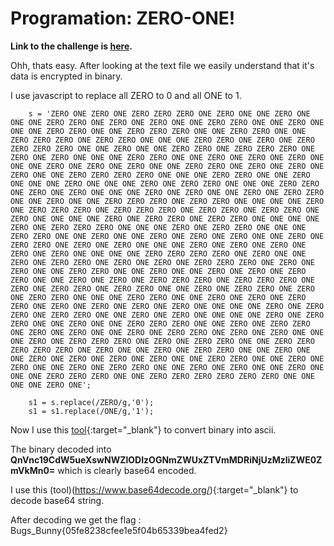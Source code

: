 # Programation: ZERO-ONE!

**Link to the challenge is [here](http://www.bugsbunnyctf.me/challenges).**

Ohh, thats easy. After looking at the text file we easily understand that it's data is encrypted in binary.

I use javascript to replace all ZERO to 0 and all ONE to 1.

```
	s = 'ZERO ONE ZERO ONE ZERO ZERO ZERO ONE ZERO ONE ONE ZERO ONE ONE ONE ZERO ZERO ONE ZERO ONE ZERO ONE ONE ZERO ZERO ONE ONE ZERO ONE ONE ONE ZERO ZERO ONE ONE ZERO ZERO ZERO ONE ONE ZERO ZERO ONE ONE ZERO ZERO ZERO ONE ZERO ZERO ONE ONE ONE ZERO ZERO ONE ZERO ONE ZERO ZERO ZERO ZERO ONE ONE ZERO ONE ONE ZERO ZERO ONE ZERO ZERO ZERO ONE ZERO ONE ZERO ONE ONE ONE ZERO ZERO ONE ONE ZERO ONE ZERO ONE ZERO ONE ONE ONE ZERO ONE ZERO ONE ZERO ONE ONE ZERO ZERO ONE ZERO ONE ZERO ONE ZERO ONE ONE ZERO ZERO ZERO ZERO ONE ONE ONE ZERO ZERO ONE ONE ZERO ONE ONE ONE ZERO ONE ONE ONE ZERO ONE ZERO ZERO ONE ONE ONE ZERO ZERO ONE ZERO ONE ZERO ONE ONE ONE ZERO ONE ZERO ONE ONE ZERO ONE ZERO ZERO ONE ONE ZERO ONE ONE ZERO ZERO ZERO ONE ZERO ZERO ONE ONE ONE ONE ZERO ONE ZERO ZERO ZERO ONE ZERO ZERO ZERO ONE ZERO ZERO ONE ZERO ZERO ONE ZERO ONE ONE ONE ONE ZERO ONE ZERO ZERO ONE ZERO ZERO ONE ONE ONE ONE ZERO ONE ZERO ZERO ZERO ONE ONE ONE ZERO ONE ZERO ZERO ONE ONE ONE ZERO ZERO ONE ONE ZERO ONE ONE ZERO ONE ZERO ONE ZERO ONE ONE ZERO ONE ZERO ZERO ONE ZERO ONE ZERO ONE ONE ONE ZERO ONE ZERO ONE ZERO ONE ZERO ONE ZERO ONE ONE ONE ONE ZERO ZERO ZERO ZERO ONE ZERO ONE ONE ZERO ONE ZERO ZERO ONE ZERO ONE ZERO ONE ZERO ZERO ZERO ONE ZERO ONE ZERO ONE ONE ZERO ZERO ONE ONE ZERO ONE ONE ZERO ONE ZERO ONE ZERO ZERO ONE ONE ZERO ONE ZERO ONE ZERO ZERO ZERO ONE ZERO ZERO ZERO ONE ZERO ONE ZERO ZERO ONE ZERO ZERO ONE ONE ZERO ONE ZERO ZERO ONE ZERO ONE ZERO ZERO ONE ONE ONE ZERO ZERO ONE ONE ZERO ONE ZERO ONE ZERO ZERO ONE ZERO ONE ZERO ONE ZERO ONE ZERO ONE ONE ONE ONE ZERO ONE ZERO ZERO ONE ZERO ZERO ONE ONE ZERO ONE ZERO ONE ONE ONE ONE ZERO ONE ZERO ZERO ONE ONE ZERO ONE ONE ZERO ZERO ZERO ONE ONE ZERO ONE ZERO ZERO ONE ZERO ONE ZERO ONE ONE ZERO ONE ZERO ZERO ONE ZERO ONE ZERO ONE ONE ONE ZERO ONE ZERO ZERO ZERO ONE ZERO ONE ZERO ZERO ONE ONE ZERO ZERO ZERO ZERO ZERO ONE ZERO ONE ONE ZERO ONE ZERO ZERO ONE ONE ZERO ONE ONE ZERO ONE ZERO ONE ZERO ONE ZERO ONE ONE ZERO ZERO ONE ONE ZERO ONE ZERO ONE ONE ZERO ONE ZERO ZERO ONE ONE ZERO ONE ZERO ONE ONE ZERO ONE ONE ONE ZERO ZERO ZERO ONE ONE ZERO ZERO ZERO ZERO ZERO ZERO ONE ONE ONE ONE ZERO ONE';

	s1 = s.replace(/ZERO/g,'0');
	s1 = s1.replace(/ONE/g,'1');

```

Now I use this [tool](https://www.branah.com/ascii-converter){:target="_blank"} to convert binary into ascii.

The binary decoded into **QnVnc19CdW5ueXswNWZlODIzOGNmZWUxZTVmMDRiNjUzMzliZWE0ZmVkMn0=** which is clearly base64 encoded. 

I use this (tool)(https://www.base64decode.org/){:target="_blank"} to decode base64 string.

After decoding we get the flag : Bugs_Bunny{05fe8238cfee1e5f04b65339bea4fed2}	